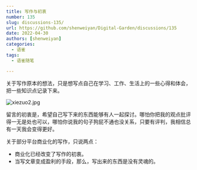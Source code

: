 ```yaml
---
title: 写作与初衷
number: 135
slug: discussions-135/
url: https://github.com/shenweiyan/Digital-Garden/discussions/135
date: 2022-04-30
authors: [shenweiyan]
categories: 
  - 语雀
tags: 
  - 语雀随笔

---
```


关于写作原本的想法，只是想写点自己在学习、工作、生活上的一些心得和体会，把一些知识点记录下来。

<!-- more -->

![xiezuo2.jpg](https://shub.weiyan.tech/yuque/elog-notebook-img/Fu0vY5O4M2i5Lxxtta0VfcXuNCq5.jpeg)

留言的初衷是，希望自己写下来的东西能够有人一起探讨。哪怕你把我的观点批评得一无是处也可以，哪怕你说我的句子狗屁不通也没关系，只要有评判，我相信总有一天我会变得更好。

关于部分平台商业化的写作，只说两点：

- 商业化已经改变了写作的初衷。
- 当写文章变成盈利的手段，那么，写出来的东西是没有灵魂的。

<script src="https://giscus.app/client.js"
	data-repo="shenweiyan/Digital-Garden"
	data-repo-id="R_kgDOKgxWlg"
	data-mapping="number"
	data-term="135"
	data-reactions-enabled="1"
	data-emit-metadata="0"
	data-input-position="bottom"
	data-theme="light"
	data-lang="zh-CN"
	crossorigin="anonymous"
	async>
</script>
